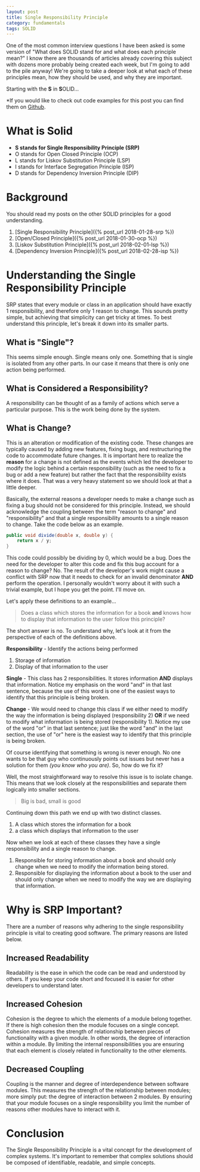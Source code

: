 ```yaml
---
layout: post
title: Single Responsibility Principle
category: fundamentals
tags: SOLID
---
```


One of the most common interview questions I have been asked is some version of "What does SOLID stand for and what does each principle mean?" I know there are thousands of articles already covering this subject with dozens more probably being created each week, but I'm going to add to the pile anyway! We're going to take a deeper look at what each of these principles mean, how they should be used, and why they are important. 

Starting with the **S** in **S**OLID...

*If you would like to check out code examples for this post you can find them on [Github](https://github.com/jesmith026/SocraticProgrammer/tree/SOLID-SRP).

# What is Solid
- **S stands for Single Responsibility Principle (SRP)**
- O stands for Open Closed Principle (OCP)
- L stands for Liskov Substitution Principle (LSP)
- I stands for Interface Segregation Principle (ISP)
- D stands for Dependency Inversion Principle (DIP)

# Background
You should read my posts on the other SOLID principles for a good understanding.

1. [Single Responsibility Principle]({% post_url 2018-01-28-srp %})
2. [Open/Closed Principle]({% post_url 2018-01-30-ocp %})
3. [Liskov Substitution Principle]({% post_url 2018-02-01-lsp %})
4. [Dependency Inversion Principle]({% post_url 2018-02-28-isp %})

# Understanding the Single Responsibility Principle
SRP states that every module or class in an application should have exactly 1 responsibility, and therefore only 1 reason to change. This sounds pretty simple, but achieving that simplicity can get tricky at times. To best understand this principle, let's break it down into its smaller parts.

## What is "Single"?
This seems simple enough. Single means only one. Something that is single is isolated from any other parts. In our case it means that there is only one action being performed.

## What is Considered a Responsibility?
A responsibility can be thought of as a family of actions which serve a particular purpose. This is the work being done by the system.

## What is Change?
This is an alteration or modification of the existing code. These changes are typically caused by adding new features, fixing bugs, and restructuring the code to accommodate future changes. It is important here to realize the **reason** for a change is not defined as the events which led the developer to modify the logic behind a certain responsibility (such as the need to fix a bug or add a new feature) but rather the fact that the responsibility exists where it does. That was a very heavy statement so we should look at that a little deeper.

Basically, the external reasons a developer needs to make a change such as fixing a bug should not be considered for this principle. Instead, we should acknowledge the coupling between the term "reason to change" and "responsibility" and that a single responsibility amounts to a single reason to change. Take the code below as an example.

``` csharp
public void divide(double x, double y) {
    return x / y;
}
```

This code could possibly be dividing by 0, which would be a bug. Does the need for the developer to alter this code and fix this bug account for a reason to change? No. The result of the developer's work might cause a conflict with SRP now that it needs to check for an invalid denominator **AND** perform the operation. I personally wouldn't worry about it with such a trivial example, but I hope you get the point. I'll move on.

Let's apply these definitions to an example...

> Does a class which stores the information for a book **and** knows how to display that information to the user follow this principle?

The short answer is no. To understand why, let's look at it from the perspective of each of the definitions above.

**Responsibility** - Identify the actions being performed

1. Storage of information
2. Display of that information to the user

**Single** - This class has 2 responsibilities. It stores information **AND** displays that information. Notice my emphasis on the word "and" in that last sentence, because the use of this word is one of the easiest ways to identify that this principle is being broken.

**Change** - We would need to change this class if we either need to modify the way the information is being displayed (responsibility 2) **OR** if we need to modify what information is being stored (responsibility 1). Notice my use of the word "or" in that last sentence; just like the word "and" in the last section, the use of "or" here is the easiest way to identify that this principle is being broken.

Of course identifying that something is wrong is never enough. No one wants to be that guy who continuously points out issues but never has a solution for them *(you know who you are)*. So, how do we fix it?

Well, the most straightforward way to resolve this issue is to isolate change. This means that we look closely at the responsibilities and separate them logically into smaller sections.

> Big is bad, small is good

Continuing down this path we end up with two distinct classes.

1. A class which stores the information for a book
2. a class which displays that information to the user

Now when we look at each of these classes they have a single responsibility and a single reason to change.

1. Responsible for storing information about a book and should only change when we need to modify the information being stored.
2. Responsible for displaying the information about a book to the user and should only change when we need to modify the way we are displaying that information.

# Why is SRP Important?
There are a number of reasons why adhering to the single responsibility principle is vital to creating good software. The primary reasons are listed below.

## Increased Readability
Readability is the ease in which the code can be read and understood by others. If you keep your code short and focused it is easier for other developers to understand later.

## Increased Cohesion
Cohesion is the degree to which the elements of a module belong together. If there is high cohesion then the module focuses on a single concept. Cohesion measures the strength of relationship between pieces of functionality with a given module. In other words, the degree of interaction within a module. By limiting the internal responsibilities you are ensuring that each element is closely related in functionality to the other elements.

## Decreased Coupling
Coupling is the manner and degree of interdependence between software modules. This measures the strength of the relationship between modules; more simply put: the degree of interaction between 2 modules. By ensuring that your module focuses on a single responsibility you limit the number of reasons other modules have to interact with it.

# Conclusion
The Single Responsibility Principle is a vital concept for the development of complex systems. It's important to remember that complex solutions should be composed of identifiable, readable, and simple concepts.